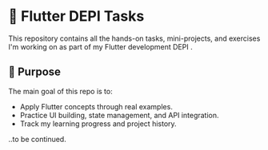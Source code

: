 # 📱 Flutter DEPI Tasks

This repository contains all the hands-on tasks, mini-projects, and exercises I'm working on as part of my Flutter development DEPI .

## 🚀 Purpose

The main goal of this repo is to:
- Apply Flutter concepts through real examples.
- Practice UI building, state management, and API integration.
- Track my learning progress and project history.

..to be continued.
